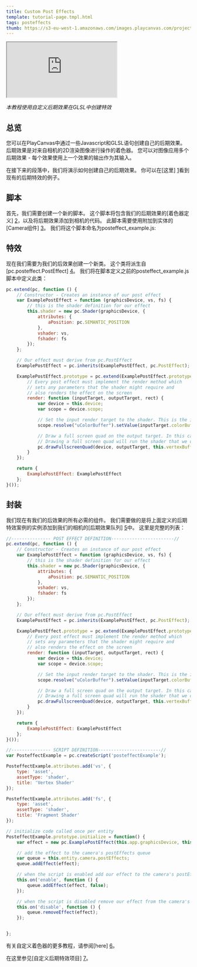 ```yaml
---
title: Custom Post Effects
template: tutorial-page.tmpl.html
tags: posteffects
thumb: https://s3-eu-west-1.amazonaws.com/images.playcanvas.com/projects/12/406045/11D659-image-75.jpg
---
```


<iframe src="https://playcanv.as/p/3je0YP0q/" ></iframe>

*本教程使用自定义后期效果在GLSL中创建特效*

## 总览

您可以在PlayCanvas中通过一些Javascript和GLSL语句创建自己的后期效果。 后期效果是对来自相机的2D渲染图像进行操作的着色器。 您可以对图像应用多个后期效果 - 每个效果使用上一个效果的输出作为其输入。

在接下来的段落中，我们将演示如何创建自己的后期效果。 你可以在[这里] [1]看到现有的后期特效的例子。

## 脚本

首先，我们需要创建一个新的脚本。 这个脚本将包含我们的后期效果的[着色器定义] [2]，以及将后期效果添加到相机的代码。 此脚本需要使用附加到实体的[Camera组件] [3]。 我们将这个脚本命名为posteffect_example.js:

## 特效

现在我们需要为我们的后效果创建一个新类。 这个类将派生自[pc.posteffect.PostEffect] [4]。 我们将在脚本定义之前的posteffect_example.js脚本中定义此类：

```javascript
pc.extend(pc, function () {
    // Constructor - Creates an instance of our post effect
    var ExamplePostEffect = function (graphicsDevice, vs, fs) {
        // this is the shader definition for our effect
        this.shader = new pc.Shader(graphicsDevice, {
            attributes: {
                aPosition: pc.SEMANTIC_POSITION
            },
            vshader: vs,
            fshader: fs
        });
    };

    // Our effect must derive from pc.PostEffect
    ExamplePostEffect = pc.inherits(ExamplePostEffect, pc.PostEffect);

    ExamplePostEffect.prototype = pc.extend(ExamplePostEffect.prototype, {
        // Every post effect must implement the render method which
        // sets any parameters that the shader might require and
        // also renders the effect on the screen
        render: function (inputTarget, outputTarget, rect) {
            var device = this.device;
            var scope = device.scope;

            // Set the input render target to the shader. This is the image rendered from our camera
            scope.resolve("uColorBuffer").setValue(inputTarget.colorBuffer);

            // Draw a full screen quad on the output target. In this case the output target is the screen.
            // Drawing a full screen quad will run the shader that we defined above
            pc.drawFullscreenQuad(device, outputTarget, this.vertexBuffer, this.shader, rect);
        }
    });

    return {
        ExamplePostEffect: ExamplePostEffect
    };
}());
```

## 封装

我们现在有我们的后效果的所有必需的组件。 我们需要做的是将上面定义的后期特效案例的实例添加到我们的相机的[后期效果队列] [5]中。 这里是完整的列表：

```javascript
//--------------- POST EFFECT DEFINITION------------------------//
pc.extend(pc, function () {
    // Constructor - Creates an instance of our post effect
    var ExamplePostEffect = function (graphicsDevice, vs, fs) {
        // this is the shader definition for our effect
        this.shader = new pc.Shader(graphicsDevice, {
            attributes: {
                aPosition: pc.SEMANTIC_POSITION
            },
            vshader: vs,
            fshader: fs
        });
    };

    // Our effect must derive from pc.PostEffect
    ExamplePostEffect = pc.inherits(ExamplePostEffect, pc.PostEffect);

    ExamplePostEffect.prototype = pc.extend(ExamplePostEffect.prototype, {
        // Every post effect must implement the render method which
        // sets any parameters that the shader might require and
        // also renders the effect on the screen
        render: function (inputTarget, outputTarget, rect) {
            var device = this.device;
            var scope = device.scope;

            // Set the input render target to the shader. This is the image rendered from our camera
            scope.resolve("uColorBuffer").setValue(inputTarget.colorBuffer);

            // Draw a full screen quad on the output target. In this case the output target is the screen.
            // Drawing a full screen quad will run the shader that we defined above
            pc.drawFullscreenQuad(device, outputTarget, this.vertexBuffer, this.shader, rect);
        }
    });

    return {
        ExamplePostEffect: ExamplePostEffect
    };
}());

//--------------- SCRIPT DEFINITION------------------------//
var PosteffectExample = pc.createScript('posteffectExample');

PosteffectExample.attributes.add('vs', {
    type: 'asset',
    assetType: 'shader',
    title: 'Vertex Shader'
});

PosteffectExample.attributes.add('fs', {
    type: 'asset',
    assetType: 'shader',
    title: 'Fragment Shader'
});

// initialize code called once per entity
PosteffectExample.prototype.initialize = function() {
    var effect = new pc.ExamplePostEffect(this.app.graphicsDevice, this.vs.resource, this.fs.resource);

    // add the effect to the camera's postEffects queue
    var queue = this.entity.camera.postEffects;
    queue.addEffect(effect);

    // when the script is enabled add our effect to the camera's postEffects queue
    this.on('enable', function () {
        queue.addEffect(effect, false);
    });

    // when the script is disabled remove our effect from the camera's postEffects queue
    this.on('disable', function () {
        queue.removeEffect(effect);
    });


};
```

有关自定义着色器的更多教程，请参阅[here] [6]。

在这里参见[自定义后期特效项目] [7]。

[1]: https://github.com/playcanvas/engine/tree/master/extras/posteffects
[2]: /api/pc.Shader.html
[4]: /api/pc.PostEffect.html
[3]: /user-manual/packs/components/camera
[6]: /tutorials/advanced/custom-shaders
[5]: /api/pc.CameraComponent.html#postEffects
[7]: https://playcanvas.com/project/406045

